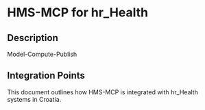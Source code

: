 # HMS-MCP for hr_Health

## Description

Model-Compute-Publish

## Integration Points

This document outlines how HMS-MCP is integrated with hr_Health systems in Croatia.
